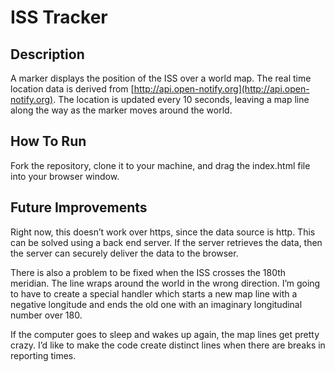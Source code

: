 # ISS Tracker

## Description
A marker displays the position of the ISS over a world map. The real time location data is derived from [http://api.open-notify.org](http://api.open-notify.org). The location is updated every 10 seconds, leaving a map line along the way as the marker moves around the world.

## How To Run
Fork the repository, clone it to your machine, and drag the index.html file into your browser window.

## Future Improvements
Right now, this doesn’t work over https, since the data source is http. This can be solved using a back end server. If the server retrieves the data, then the server can securely deliver the data to the browser. 

There is also a problem to be fixed when the ISS crosses the 180th meridian. The line wraps around the world in the wrong direction. I’m going to have to create a special handler which starts a new map line with a negative longitude and ends the old one with an imaginary longitudinal number over 180.

If the computer goes to sleep and wakes up again, the map lines get pretty crazy. I’d like to make the code create distinct lines when there are breaks in reporting times.

